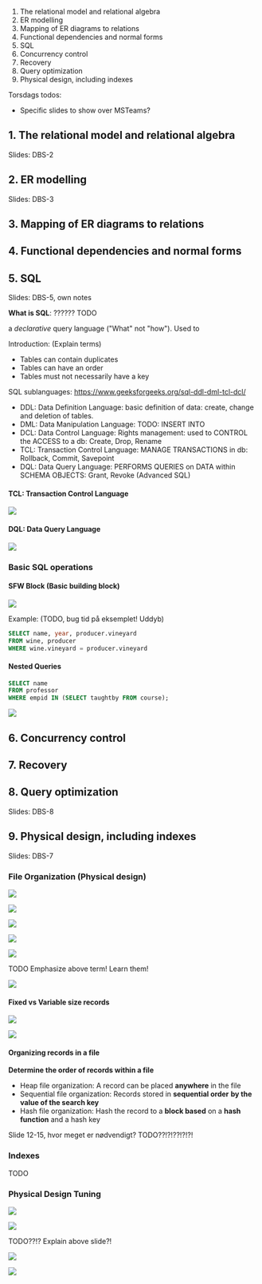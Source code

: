 1. The relational model and relational algebra
2. ER modelling
3. Mapping of ER diagrams to relations
4. Functional dependencies and normal forms
5. SQL
6. Concurrency control
7. Recovery
8. Query optimization
9. Physical design, including indexes



Torsdags todos:

- Specific slides to show over MSTeams?





## 1. The relational model and relational algebra

Slides: DBS-2

## 2. ER modelling

Slides: DBS-3

## 3. Mapping of ER diagrams to relations

## 4. Functional dependencies and normal forms
## 5. SQL

Slides: DBS-5, own notes

**What is SQL**: ?????? TODO

a *declarative* query language ("What" not "how"). Used to 

Introduction: (Explain terms)

- Tables can contain duplicates
- Tables can have an order
- Tables must not necessarily have a key

SQL sublanguages: https://www.geeksforgeeks.org/sql-ddl-dml-tcl-dcl/

- DDL: Data Definition Language: basic definition of data: create, change and deletion of tables.
- DML: Data Manipulation Language: TODO: INSERT INTO
- DCL: Data Control Language: Rights management: used to CONTROL the ACCESS to a db: Create, Drop, Rename
- TCL: Transaction Control Language: MANAGE TRANSACTIONS in db: Rollback, Commit, Savepoint
- DQL: Data Query Language: PERFORMS QUERIES on DATA within SCHEMA OBJECTS: Grant, Revoke (Advanced SQL)


#### TCL: Transaction Control Language

![](.\img\2.png)

#### DQL: Data Query Language

![](.\img\1.png)

### Basic SQL operations

#### SFW Block (Basic building block)

![](..\img\222.png)

Example: (TODO, bug tid på eksemplet! Uddyb)

```sql
SELECT name, year, producer.vineyard
FROM wine, producer
WHERE wine.vineyard = producer.vineyard
```

#### Nested Queries

```sql
SELECT name
FROM professor
WHERE empid IN (SELECT taughtby FROM course);
```

![](.\img\0.png)

## 6. Concurrency control
## 7. Recovery
## 8. Query optimization

Slides: DBS-8

## 9. Physical design, including indexes

Slides: DBS-7

### File Organization (Physical design)

![](.\img\3.png)

![](.\img\4.png)

![](.\img\5.png)

![](.\img\6.png)

![](.\img\7.png)

TODO Emphasize above term! Learn them!

![](.\img\8.png)

#### Fixed vs Variable size records

![](.\img\13.png)

![](.\img\14.png)

#### Organizing records in a file

**Determine the order of records within a file**

- Heap file organization: A record can be placed **anywhere** in the file
- Sequential file organization: Records stored in **sequential order** **by the value of the search key**
- Hash file organization: Hash the record to a **block based** on a **hash function** and a hash key





Slide 12-15, hvor meget er nødvendigt? TODO??!?!??!?!?!



### Indexes

TODO

### Physical Design Tuning

![](.\img\9.png)

![](.\img\10.png)

TODO??!? Explain above slide?!

![](.\img\11.png)

![](.\img\12.png)



